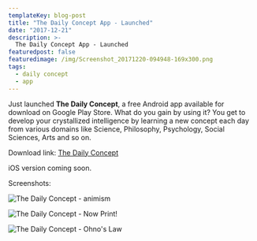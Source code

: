 ```yaml
---
templateKey: blog-post
title: "The Daily Concept App - Launched"
date: "2017-12-21"
description: >-
  The Daily Concept App - Launched
featuredpost: false
featuredimage: /img/Screenshot_20171220-094948-169x300.png
tags:
  - daily concept
  - app
---
```


Just launched **The Daily Concept**, a free Android app available for download on Google Play Store. What do you gain by using it? You get to develop your crystallized intelligence by learning a new concept each day from various domains like Science, Philosophy, Psychology, Social Sciences, Arts and so on.

Download link: [The Daily Concept](https://play.google.com/store/apps/details?id=com.conceptaday)

iOS version coming soon.

Screenshots:

![The Daily Concept - animism](https://stefantesoi.com/wp-content/uploads/2017/12/Screenshot_20171220-094948-169x300.png)

![The Daily Concept - Now Print!](https://stefantesoi.com/wp-content/uploads/2017/12/Screenshot_20171220-095049-169x300.png)

![The Daily Concept - Ohno's Law](https://stefantesoi.com/wp-content/uploads/2017/12/Screenshot_20171220-101353-169x300.png)
